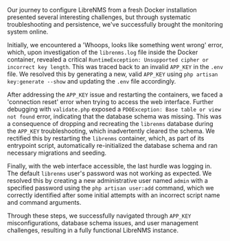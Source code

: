 Our journey to configure LibreNMS from a fresh Docker installation presented several interesting challenges, but through systematic troubleshooting and persistence, we've successfully brought the monitoring system online.

Initially, we encountered a 'Whoops, looks like something went wrong' error, which, upon investigation of the `librenms.log` file inside the Docker container, revealed a critical `RuntimeException: Unsupported cipher or incorrect key length`. This was traced back to an invalid `APP_KEY` in the `.env` file. We resolved this by generating a new, valid `APP_KEY` using `php artisan key:generate --show` and updating the `.env` file accordingly.

After addressing the `APP_KEY` issue and restarting the containers, we faced a 'connection reset' error when trying to access the web interface. Further debugging with `validate.php` exposed a `PDOException: Base table or view not found` error, indicating that the database schema was missing. This was a consequence of dropping and recreating the `librenms` database during the `APP_KEY` troubleshooting, which inadvertently cleared the schema. We rectified this by restarting the `librenms` container, which, as part of its entrypoint script, automatically re-initialized the database schema and ran necessary migrations and seeding.

Finally, with the web interface accessible, the last hurdle was logging in. The default `librenms` user's password was not working as expected. We resolved this by creating a new administrative user named `admin` with a specified password using the `php artisan user:add` command, which we correctly identified after some initial attempts with an incorrect script name and command arguments.

Through these steps, we successfully navigated through `APP_KEY` misconfigurations, database schema issues, and user management challenges, resulting in a fully functional LibreNMS instance.